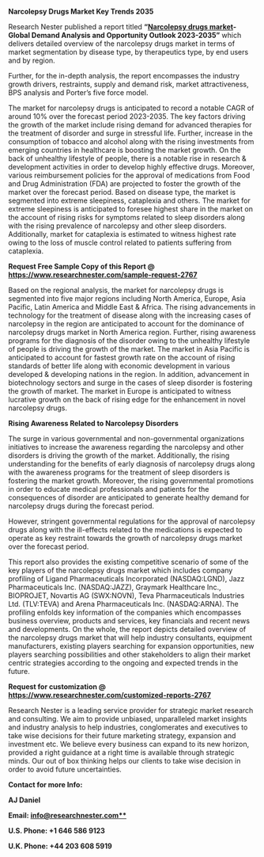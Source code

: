 ﻿**Narcolepsy Drugs Market Key Trends 2035**

Research Nester published a report titled **“[Narcolepsy drugs market](https://www.researchnester.com/reports/narcolepsy-drugs-market/2767)- Global Demand Analysis and Opportunity Outlook 2023-2035”** which delivers detailed overview of the narcolepsy drugs market in terms of market segmentation by disease type, by therapeutics type, by end users and by region.

Further, for the in-depth analysis, the report encompasses the industry growth drivers, restraints, supply and demand risk, market attractiveness, BPS analysis and Porter’s five force model.

The market for narcolepsy drugs is anticipated to record a notable CAGR of around 10% over the forecast period 2023-2035. The key factors driving the growth of the market include rising demand for advanced therapies for the treatment of disorder and surge in stressful life. Further, increase in the consumption of tobacco and alcohol along with the rising investments from emerging countries in healthcare is boosting the market growth. On the back of unhealthy lifestyle of people, there is a notable rise in research & development activities in order to develop highly effective drugs. Moreover, various reimbursement policies for the approval of medications from Food and Drug Administration (FDA) are projected to foster the growth of the market over the forecast period. Based on disease type, the market is segmented into extreme sleepiness, cataplexia and others.  The market for extreme sleepiness is anticipated to foresee highest share in the market on the account of rising risks for symptoms related to sleep disorders along with the rising prevalence of narcolepsy and other sleep disorders. Additionally, market for cataplexia is estimated to witness highest rate owing to the loss of muscle control related to patients suffering from cataplexia. 

**Request Free Sample Copy of this Report @ <https://www.researchnester.com/sample-request-2767>** 

Based on the regional analysis, the market for narcolepsy drugs is segmented into five major regions including North America, Europe, Asia Pacific, Latin America and Middle East & Africa. The rising advancements in technology for the treatment of disease along with the increasing cases of narcolepsy in the region are anticipated to account for the dominance of narcolepsy drugs market in North America region. Further, rising awareness programs for the diagnosis of the disorder owing to the unhealthy lifestyle of people is driving the growth of the market. The market in Asia Pacific is anticipated to account for fastest growth rate on the account of rising standards of better life along with economic development in various developed & developing nations in the region. In addition, advancement in biotechnology sectors and surge in the cases of sleep disorder is fostering the growth of market. The market in Europe is anticipated to witness lucrative growth on the back of rising edge for the enhancement in novel narcolepsy drugs. 

**Rising Awareness Related to Narcolepsy Disorders**

The surge in various governmental and non-governmental organizations initiatives to increase the awareness regarding the narcolepsy and other disorders is driving the growth of the market. Additionally, the rising understanding for the benefits of early diagnosis of narcolepsy drugs along with the awareness programs for the treatment of sleep disorders is fostering the market growth. Moreover, the rising governmental promotions in order to educate medical professionals and patients for the consequences of disorder are anticipated to generate healthy demand for narcolepsy drugs during the forecast period.   

However, stringent governmental regulations for the approval of narcolepsy drugs along with the ill-effects related to the medications is expected to operate as key restraint towards the growth of narcolepsy drugs market over the forecast period.

This report also provides the existing competitive scenario of some of the key players of the narcolepsy drugs market which includes company profiling of Ligand Pharmaceuticals Incorporated (NASDAQ:LGND), Jazz Pharmaceuticals Inc. (NASDAQ:JAZZ), Graymark Healthcare Inc., BIOPROJET, Novartis AG (SWX:NOVN), Teva Pharmaceuticals Industries Ltd. (TLV:TEVA) and Arena Pharmaceuticals Inc. (NASDAQ:ARNA). The profiling enfolds key information of the companies which encompasses business overview, products and services, key financials and recent news and developments. On the whole, the report depicts detailed overview of the narcolepsy drugs market that will help industry consultants, equipment manufacturers, existing players searching for expansion opportunities, new players searching possibilities and other stakeholders to align their market centric strategies according to the ongoing and expected trends in the future.   

**Request for customization @ <https://www.researchnester.com/customized-reports-2767>** 

Research Nester is a leading service provider for strategic market research and consulting. We aim to provide unbiased, unparalleled market insights and industry analysis to help industries, conglomerates and executives to take wise decisions for their future marketing strategy, expansion and investment etc. We believe every business can expand to its new horizon, provided a right guidance at a right time is available through strategic minds. Our out of box thinking helps our clients to take wise decision in order to avoid future uncertainties.

**Contact for more Info:**

**AJ Daniel**

**Email: [info@researchnester.com**](mailto:info@researchnester.com)**

**U.S. Phone: +1 646 586 9123** 

**U.K. Phone: +44 203 608 5919**


